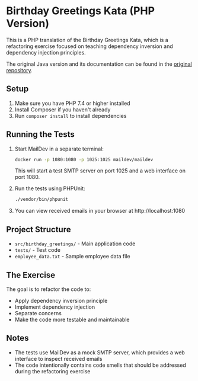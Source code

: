 # Birthday Greetings Kata (PHP Version)

This is a PHP translation of the Birthday Greetings Kata, which is a refactoring exercise focused on teaching dependency inversion and dependency injection principles.

The original Java version and its documentation can be found in the [original repository](http://matteo.vaccari.name/blog/archives/154).

## Setup

1. Make sure you have PHP 7.4 or higher installed
2. Install Composer if you haven't already
3. Run `composer install` to install dependencies

## Running the Tests

1. Start MailDev in a separate terminal:
   ```bash
   docker run -p 1080:1080 -p 1025:1025 maildev/maildev
   ```
   This will start a test SMTP server on port 1025 and a web interface on port 1080.

2. Run the tests using PHPUnit:
   ```bash
   ./vendor/bin/phpunit
   ```

3. You can view received emails in your browser at http://localhost:1080

## Project Structure

- `src/birthday_greetings/` - Main application code
- `tests/` - Test code
- `employee_data.txt` - Sample employee data file

## The Exercise

The goal is to refactor the code to:
- Apply dependency inversion principle
- Implement dependency injection
- Separate concerns
- Make the code more testable and maintainable

## Notes

- The tests use MailDev as a mock SMTP server, which provides a web interface to inspect received emails
- The code intentionally contains code smells that should be addressed during the refactoring exercise



